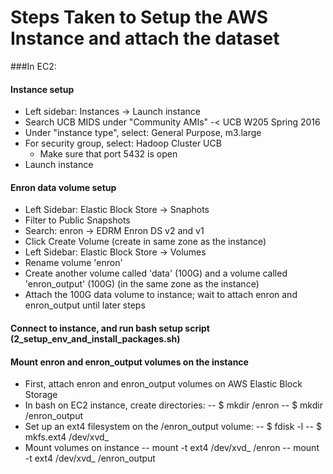 # Steps Taken to Setup the AWS Instance and attach the dataset

###In EC2:

#### Instance setup
- Left sidebar: Instances -> Launch instance
- Search UCB MIDS under "Community AMIs" -< UCB W205 Spring 2016
- Under "instance type", select: General Purpose, m3.large
- For security group, select: Hadoop Cluster UCB
  - Make sure that port 5432 is open 
- Launch instance

#### Enron data volume setup
- Left Sidebar: Elastic Block Store -> Snaphots
- Filter to Public Snapshots
- Search: enron -> EDRM Enron DS v2 and v1
- Click Create Volume (create in same zone as the instance)
- Left Sidebar: Elastic Block Store -> Volumes
- Rename volume 'enron'
- Create another volume called 'data' (100G) and a volume called 'enron_output' (100G) (in the same zone as the instance)
- Attach the 100G data volume to instance; wait to attach enron and enron_output until later steps

#### Connect to instance, and run bash setup script (2_setup_env_and_install_packages.sh)

#### Mount enron and enron_output volumes on the instance
- First, attach enron and enron_output volumes on AWS Elastic Block Storage
- In bash on EC2 instance, create directories:
  -- $ mkdir /enron
  -- $ mkdir /enron_output
- Set up an ext4 filesystem on the /enron_output volume:
  -- $ fdisk -l
  -- $ mkfs.ext4 /dev/xvd_ 
- Mount volumes on instance
  -- mount -t ext4 /dev/xvd_ /enron
  -- mount -t ext4 /dev/xvd_ /enron_output


